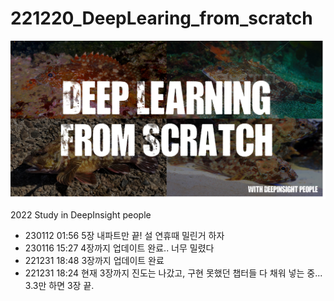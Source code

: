 # 221220_DeepLearing_from_scratch

<img src="main.png">

2022 Study in DeepInsight people

* 230112 01:56 5장 내파트만 끝! 설 연휴때 밀린거 하자
* 230116 15:27 4장까지 업데이트 완료.. 너무 밀렸다
* 221231 18:48 3장까지 업데이트 완료
* 221231 18:24 현재 3장까지 진도는 나갔고, 구현 못했던 챕터들 다 채워 넣는 중... 3.3만 하면 3장 끝.
